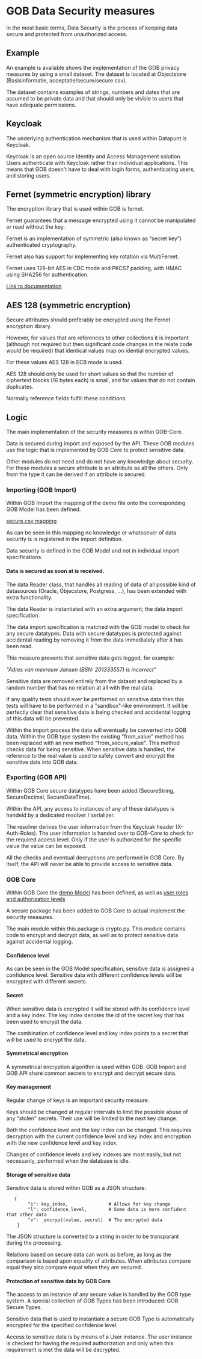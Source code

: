 # GOB Data Security measures

In the most basic terms, Data Security is the process of keeping data secure
and protected from unauthorized access.

## Example

An example is available shows the implementation of the GOB privacy measures by using a
small dataset. The dataset is located at Objectstore (Basisinformatie, acceptatie/secure/secure.csv).

The dataset contains examples of strings, numbers and dates that are assumed to be private data
and that should only be visible to users that have adequate permissions.

## Keycloak

The underlying authentication mechanism that is used within Datapunt is Keycloak.

Keycloak is an open source Identity and Access Management solution.
Users authenticate with Keycloak rather than individual applications.
This means that GOB doesn't have to deal with login forms, authenticating users, and storing users.

## Fernet (symmetric encryption) library

The encryption library that is used within GOB is fernet.

Fernet guarantees that a message encrypted using it cannot be manipulated or read without the key.

Fernet is an implementation of symmetric (also known as “secret key”) authenticated cryptography.

Fernet also has support for implementing key rotation via MultiFernet.

Fernet uses 128-bit AES in CBC mode and PKCS7 padding, with HMAC using SHA256 for authentication.

[Link to documentation](https://cryptography.io/en/latest/fernet/)

## AES 128 (symmetric encryption)

Secure attributes should preferably be encrypted using the Fernet encryption library.

However, for values that are references to other collections it is important
(although not required but then significant code changes in the relate code would be required)
that identical values map on idential encrypted values.

For these values AES 128 in ECB mode is used.

AES 128 should only be used for short values so that the number of ciphertext blocks (16 bytes each) is small,
and for values that do not contain duplicates.

Normally reference fields fulfill these conditions.

## Logic

The main implementation of the security measures is within GOB-Core.

Data is secured during import and exposed by the API.
These GOB modules use the logic that is implemented by GOB Core to protect sensitive data.

Other modules do not need and do not have any knowledge about security.
For these modules a secure attribute is an attribute as all the others.
Only from the type it can be derived if an attribute is secured.

### Importing (GOB Import)

Within GOB Import the mapping of the demo file onto the corresponding GOB Model has been defined.

[secure.csv mapping](https://github.com/Amsterdam/GOB-Import/blob/6fa79c3e87a61ddc10b785eee8835e6273ce3ffd/src/data/secure.csv.json)

As can be seen in this mapping no knowledge or whatsoever of data security is is registered in the import definition.

Data security is defined in the GOB Model and not in individual import specifications.

#### Data is secured as soon at is received.

The data Reader class, that handles all reading of data of all possible kind of datasources (Oracle, Objecstore, Postgress, ...),
has been extended with extra functionality. 

The data Reader is instantiated with an extra argument; the data import specification.

The data import specification is matched with the GOB model to check for any secure datatypes.
Data with secure datatypes is protected against accidental reading by removing it from the data immediately after it has been read.

This measure prevents that sensitive data gets logged, for example:

_"Adres van mevrouw Jansen (BSN: 201333557) is incorrect"_ 

Sensitive data are removed entirely from the dataset and replaced by a random number that has no relation at all with the real data.

If any quality tests should ever be performed on sensitive data then this tests will have to be performed in a "sandbox"-like environment.
It will be perfectly clear that sensitive data is being checked and accidental logging of this data will be prevented.

Within the import process the data will eventually be converted into GOB data.
Within the GOB type system the existing "from_value" method has been replaced with an new method "from_secure_value".
This method checks data for being sensitive.
When sensitive data is handled, the reference to the real value is used to safely convert and encrypt the sensitive data into GOB data.

### Exporting (GOB API)

Within GOB Core secure datatypes have been added (SecureString, SecureDecimal, SecureDateTime).

Within the API, any access to instances of any of these datatypes is handeld by a dedicated resolver / serializer.

The resolver derives the user information from the Keycloak header (X-Auth-Roles).
The user information is handed over to GOB-Core to check for the required access level.
Only if the user is authorized for the specific value the value can be exposed.

All the checks and eventual decryptions are performed in GOB Core.
By itself, the API will never be able to provide access to sensitive data.

### GOB Core

Within GOB Core the
[demo Model](https://github.com/Amsterdam/GOB-Core/blob/81928c4af735881443347eebb8a3fb6663241dad/gobcore/model/gobmodel.json)
has been defined, as well as
[user roles and authorization levels](https://github.com/Amsterdam/GOB-Core/blob/81928c4af735881443347eebb8a3fb6663241dad/gobcore/secure/config.py)

A secure package has been added to GOB Core to actual implement the security measures.

The main module within this package is crypto.py.
This module contains code to encrypt and decrypt data, as well as to protect sensitive data against accidental logging.

#### Confidence level

As can be seen in the GOB Model specification, sensitive data is assigned a confidence level.
Sensitive data with different confidence levels will be encrypted with different secrets.

#### Secret

When sensitive data is encrypted it will be stored with its confidence level and a key index.
The key index denotes the id of the secret key that has been used to encrypt the data.

The combination of confidence level and key index points to a secret that will be used to encrypt the data.

#### Symmetrical encryption

A symmetrical encryption algorithm is used within GOB.
GOB Import and GOB API share common secrets to encrypt and decrypt secure data.

#### Key management

Regular change of keys is an important security measure.

Keys should be changed at regular intervals to limit the possible abuse of any "stolen" secrets.
Their use will be limited to the next key change.

Both the confidence level and the key index can be changed.
This requires decryption with the current confidence level and key index and
encryption with the new confidence level and key index.

Changes of confidence levels and key indexes are most easily, but not necessarily, performed when the database is idle.

#### Storage of sensitive data

Sensitive data is stored within GOB as a JSON structure:

```
   {
        "i": key_index,               # Allows for key change
        "l": confidence_level,        # Some data is more confident that other data
        "v": _encrypt(value, secret)  # The encrypted data
    }
```    

The JSON structure is converted to a string in order to be transparant during the processing.

Relations based on secure data can work as before, as long as the comparison is based upon equality of attributes.
When attributes compare equal they also compare equal when they are secured.

#### Protection of sensitive data by GOB Core

The access to an instance of any secure value is handled by the GOB type system.
A special collection of GOB Types has been introduced: GOB Secure Types.

Sensitive data that is used to instantiate a secure GOB Type is automatically encrypted for the
specified confidence level.

Access to sensitive data is by means of a User instance.
The user instance is checked for having the required authorization and only when this requirement is met the data will be decrypted.
